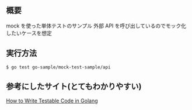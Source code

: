 ## 概要

mock を使った単体テストのサンプル
外部 API を呼び出しているのでモック化したいケースを想定

## 実行方法

```
$ go test go-sample/mock-test-sample/api
```

## 参考にしたサイト(とてもわかりやすい)

[How to Write Testable Code in Golang](https://tech.connehito.com/entry/2018/12/19/150600)
